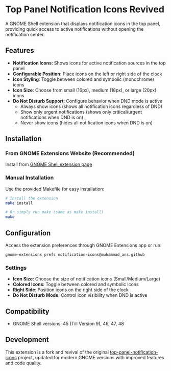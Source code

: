 # Top Panel Notification Icons Revived

A GNOME Shell extension that displays notification icons in the top panel, providing quick access to active notifications without opening the notification center.

## Features

- **Notification Icons**: Shows icons for active notification sources in the top panel
- **Configurable Position**: Place icons on the left or right side of the clock
- **Icon Styling**: Toggle between colored and symbolic (monochrome) icons
- **Icon Size**: Choose from small (16px), medium (18px), or large (20px) icons
- **Do Not Disturb Support**: Configure behavior when DND mode is active
  - Always show icons (shows all notification icons regardless of DND)
  - Show only urgent notifications (shows only critical/urgent notifications when DND is on)
  - Never show icons (hides all notification icons when DND is on)


## Installation

### From GNOME Extensions Website (Recommended)

Install from [GNOME Shell extension page](https://extensions.gnome.org/extension/6248/top-panel-notification-icons-revived/)

### Manual Installation

Use the provided Makefile for easy installation:

```bash
# Install the extension
make install

# Or simply run make (same as make install)
make
```



## Configuration

Access the extension preferences through GNOME Extensions app or run:
```bash
gnome-extensions prefs notification-icons@muhammad_ans.github
```

### Settings

- **Icon Size**: Choose the size of notification icons (Small/Medium/Large)
- **Colored Icons**: Toggle between colored and symbolic icons
- **Right Side**: Position icons on the right side of the clock
- **Do Not Disturb Mode**: Control icon visibility when DND is active


## Compatibility

- GNOME Shell versions: 45 (Till Version 9), 46, 47, 48

## Development

This extension is a fork and revival of the original [top-panel-notification-icons](https://github.com/5th0/top-panel-notification-icons) project, updated for modern GNOME versions with improved features and code quality.

